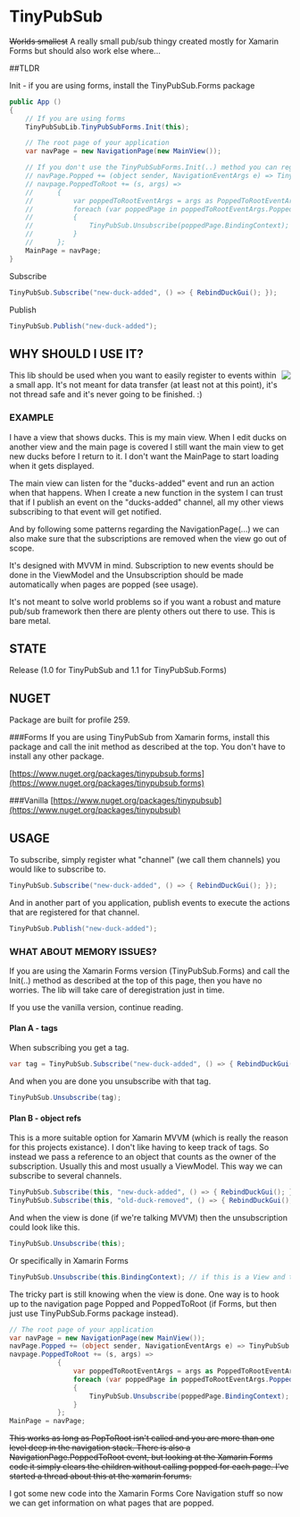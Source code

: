 # TinyPubSub
<del>Worlds smallest</del> A really small pub/sub thingy created mostly for Xamarin Forms but should also work else where...

##TLDR

Init - if you are using forms, install the TinyPubSub.Forms package

```csharp
public App ()
{
    // If you are using forms
    TinyPubSubLib.TinyPubSubForms.Init(this);

	// The root page of your application
	var navPage = new NavigationPage(new MainView());

    // If you don't use the TinyPubSubForms.Init(..) method you can register the events yourself like this
	// navPage.Popped += (object sender, NavigationEventArgs e) => TinyPubSub.Unsubscribe(e.Page.BindingContext);
	// navpage.PoppedToRoot += (s, args) =>
	//		{
	//			var poppedToRootEventArgs = args as PoppedToRootEventArgs;
	//			foreach (var poppedPage in poppedToRootEventArgs.PoppedPages)
	//			{
	//				TinyPubSub.Unsubscribe(poppedPage.BindingContext);
	//			}
	//		};
	MainPage = navPage;
}

```

Subscribe

```csharp
TinyPubSub.Subscribe("new-duck-added", () => { RebindDuckGui(); });
```
Publish

```csharp
TinyPubSub.Publish("new-duck-added");
```

## WHY SHOULD I USE IT?

<img align="right" src="http://i.imgur.com/p0xJYYC.png">

This lib should be used when you want to easily register to events within a small app. It's not meant for data transfer (at least not at this point), it's not thread safe and it's never going to be finished. :)

### EXAMPLE
I have a view that shows ducks. This is my main view. When I edit ducks on another view and the main page is covered I still want the main view to get new ducks before I return to it. I don't want the MainPage to start loading when it gets displayed. 

The main view can listen for the "ducks-added" event and run an action when that happens. When I create a new function in the system I can trust that if I publish an event on the "ducks-added" channel, all my other views subscribing to that event will get notified.

And by following some patterns regarding the NavigationPage(...) we can also make sure that the subscriptions are removed when the view go out of scope.

It's designed with MVVM in mind. Subscription to new events should be done in the ViewModel and the Unsubscription should be made automatically when pages are popped (see usage).

It's not meant to solve world problems so if you want a robust and mature pub/sub framework then there are plenty others out there to use. This is bare metal.

## STATE

Release (1.0 for TinyPubSub and 1.1 for TinyPubSub.Forms)

## NUGET

Package are built for profile 259.

###Forms
If you are using TinyPubSub from Xamarin forms, install this package and call the init method as described at the top. You don't have to install any other package.

[https://www.nuget.org/packages/tinypubsub.forms](https://www.nuget.org/packages/tinypubsub.forms)

###Vanilla
[https://www.nuget.org/packages/tinypubsub](https://www.nuget.org/packages/tinypubsub)


## USAGE

To subscribe, simply register what "channel" (we call them channels) you would like to subscribe to.

```c#
TinyPubSub.Subscribe("new-duck-added", () => { RebindDuckGui(); });
```

And in another part of you application, publish events to execute the actions that are registered for that channel.

```c#
TinyPubSub.Publish("new-duck-added");
```

### WHAT ABOUT MEMORY ISSUES?

If you are using the Xamarin Forms version (TinyPubSub.Forms) and call the Init(..) method as described at the top of this page, then you have no worries. The lib will take care of deregistration just in time.

If you use the vanilla version, continue reading.

#### Plan A - tags

When subscribing you get a tag.

```c#
var tag = TinyPubSub.Subscribe("new-duck-added", () => { RebindDuckGui(); });
```

And when you are done you unsubscribe with that tag.

```c#
TinyPubSub.Unsubscribe(tag);
```

#### Plan B - object refs

This is a more suitable option for Xamarin MVVM (which is really the reason for this projects existance). I don't like having to keep track of tags. So instead we pass a reference to an object that counts as the owner of the subscription. Usually this and most usually a ViewModel. This way we can subscribe to several channels.

```c#
TinyPubSub.Subscribe(this, "new-duck-added", () => { RebindDuckGui(); });
TinyPubSub.Subscribe(this, "old-duck-removed", () => { RebindDuckGui(); });
```

And when the view is done (if we're talking MVVM) then the unsubscription could look like this.

```c#
TinyPubSub.Unsubscribe(this);
```

Or specifically in Xamarin Forms

```c#
TinyPubSub.Unsubscribe(this.BindingContext); // if this is a View and the Binding context the view model
```

The tricky part is still knowing when the view is done. One way is to hook up to the navigation page Popped and PoppedToRoot (if Forms, but then just use TinyPubSub.Forms package instead).

```c#
// The root page of your application
var navPage = new NavigationPage(new MainView());
navPage.Popped += (object sender, NavigationEventArgs e) => TinyPubSub.Unsubscribe(e.Page.BindingContext);
navpage.PoppedToRoot += (s, args) =>
			{
				var poppedToRootEventArgs = args as PoppedToRootEventArgs;
				foreach (var poppedPage in poppedToRootEventArgs.PoppedPages)
				{
					TinyPubSub.Unsubscribe(poppedPage.BindingContext);
				}
			};
MainPage = navPage;
```
<del>This works as long as PopToRoot isn't called and you are more than one level deep in the navigation stack. There is also a NavigationPage.PoppedToRoot event, but looking at the Xamarin Forms code it simply clears the children without calling popped for each page. I've started a thread about this at the xamarin forums. </del>

I got some new code into the Xamarin Forms Core Navigation stuff so now we can get information on what pages that are popped.
